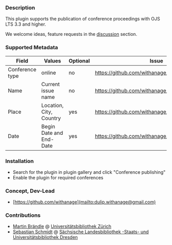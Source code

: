 ### Description

This plugin supports the publication of conference proceedings with OJS LTS 3.3 and higher.


We welcome ideas, feature requests in the [discussion](https://github.com/withanage/conference/discussions/) section.


### Supported Metadata
| Field       | Values                  | Optional | Issue                                            | Version |
|-------------|-------------------------|----------|--------------------------------------------------|----|
| Conference type | online                  | no       | https://github.com/withanage/conference/issues/5 | 3.3   |
|  Name | Current issue name      | no       | https://github.com/withanage/conference/issues/2 | 3.3   |
| Place       | Location, City, Country | yes      | https://github.com/withanage/conference/issues/3 | 3.3 |
| Date        | Begin Date and End-Date | yes      | https://github.com/withanage/conference/issues/4 | 3.3|



### Installation
- Search for the plugin in  plugin gallery and click "Conference publishing"
- Enable the plugin for required conferences



### Concept, Dev-Lead

- [https://github.com/withanage](mailto:dulip.withanage@gmail.com)  
### Contributions
- [Martin Brändle](https://github.com/mpbraendle) @ [Universitätsbibliothek Zürich](https://www.ub.uzh.ch/)
- [Sebastian Schmidt](https://github.com/basti95) @ [Sächsische Landesbibliothek -Staats- und Universitätsbibliothek Dresden](https://www.slub-dresden.de/)  








